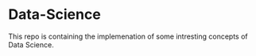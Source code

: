 # Data-Science

This repo is containing the implemenation of some intresting concepts of Data Science.
